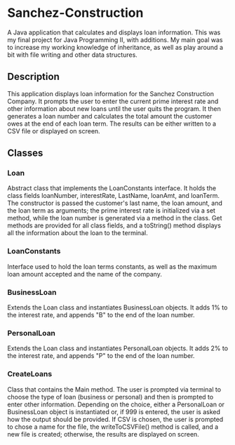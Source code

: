 # Sanchez-Construction
A Java application that calculates and displays loan information. This was my final project for Java Programming II, with additions. My main goal was to increase my working knowledge of inheritance, as well as play around a bit with file writing and other data structures.

## Description
This application displays loan information for the Sanchez Construction Company. It prompts the user
to enter the current prime interest rate and other information about new loans until the user quits
the program.  It then generates a loan number and calculates the total amount the customer owes at 
the end of each loan term. The results can be either written to a CSV file or displayed on screen.

## Classes
### Loan
Abstract class that implements the LoanConstants interface. It holds the class fields loanNumber, 
interestRate, LastName, loanAmt, and loanTerm. The constructor is passed the customer's last name, the loan amount, and the loan term as arguments; the prime interest
rate is initialized via a set method, while the loan number
is generated via a method in the class.  Get methods are 
provided for all class fields, and a toString() method
displays all the information about the loan to the terminal.

### LoanConstants
Interface used to hold the loan terms constants, as well
as the maximum loan amount accepted and the name of the
company.

### BusinessLoan
Extends the Loan class and instantiates BusinessLoan objects.  It adds 1% to the interest rate, and appends 
"B" to the end of the loan number.

### PersonalLoan
Extends the Loan class and instantiates PersonalLoan objects.  It adds 2% to the interest rate, and appends 
"P" to the end of the loan number.

### CreateLoans
Class that contains the Main method. The user is prompted
via terminal to choose the type of loan (business or 
personal) and then is prompted to enter other information.
Depending on the choice, either a PersonalLoan or BusinessLoan
object is instantiated or, if 999 is entered, the user is 
asked how the output should be provided.  If CSV is chosen,
the user is prompted to chose a name for the file, the writeToCSVFile() method is called, and a new file is created; otherwise, the results are displayed on screen.  